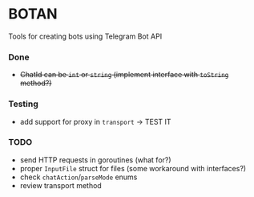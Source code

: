 # BOTAN
Tools for creating bots using Telegram Bot API

### Done
  - ~~ChatId can be `int` or `string` (implement interface with `toString` method?)~~

### Testing
  - add support for proxy in `transport` -> TEST IT

### TODO
  - send HTTP requests in goroutines (what for?)
  - proper `InputFile` struct for files (some workaround with interfaces?)
  - check `chatAction`/`parseMode` enums
  - review transport method
